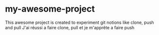 # my-awesome-project

This awesome project is created to experiment git notions like clone, push and pull
J'ai réussi a faire clone, pull et je m'apprête a faire push
